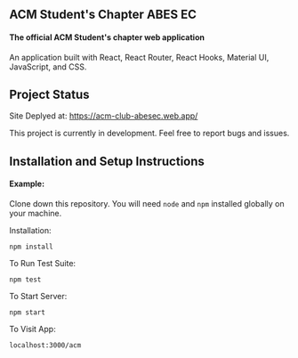 
## ACM Student's Chapter ABES EC

#### The official ACM Student's chapter web application


An application built with React, React Router, React Hooks, Material UI, JavaScript, and CSS.

## Project Status
Site Deplyed at: https://acm-club-abesec.web.app/

This project is currently in development. Feel free to report bugs and issues.



## Installation and Setup Instructions

#### Example:  

Clone down this repository. You will need `node` and `npm` installed globally on your machine.  

Installation:

`npm install`  

To Run Test Suite:  

`npm test`  

To Start Server:

`npm start`  

To Visit App:

`localhost:3000/acm`  

